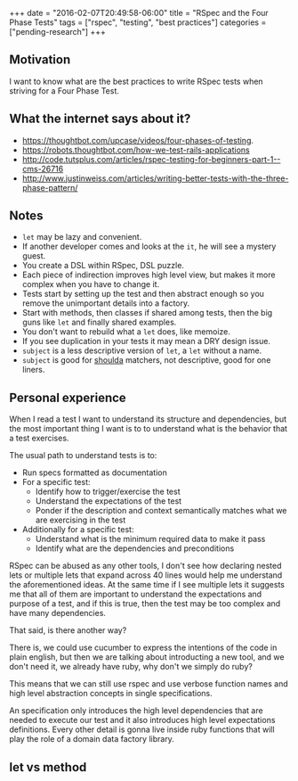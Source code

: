 +++
date       = "2016-02-07T20:49:58-06:00"
title      = "RSpec and the Four Phase Tests"
tags       = ["rspec", "testing", "best practices"]
categories = ["pending-research"]
+++

## Motivation
I want to know what are the best practices to write RSpec tests when striving for a Four Phase Test.

## What the internet says about it?
- https://thoughtbot.com/upcase/videos/four-phases-of-testing.
- https://robots.thoughtbot.com/how-we-test-rails-applications
- http://code.tutsplus.com/articles/rspec-testing-for-beginners-part-1--cms-26716
- http://www.justinweiss.com/articles/writing-better-tests-with-the-three-phase-pattern/

## Notes
- `let` may be lazy and convenient.
- If another developer comes and looks at the `it`, he will see a mystery guest.
- You create a DSL within RSpec, DSL puzzle.
- Each piece of indirection improves high level view, but makes it more complex when you have to change it.
- Tests start by setting up the test and then abstract enough so you remove the unimportant details into a factory.
- Start with methods, then classes if shared among tests, then the big guns like `let` and finally shared examples.
- You don't want to rebuild what a `let` does, like memoize.
- If you see duplication in your tests it may mean a DRY design issue.
- `subject` is a less descriptive version of `let`, a `let` without a name.
- `subject` is good for [shoulda](https://github.com/thoughtbot/shoulda) matchers, not descriptive, good for one liners.

## Personal experience
When I read a test I want to understand its structure and dependencies, but
the most important thing I want is to to understand what is the behavior
that a test exercises.

The usual path to understand tests is to:

  - Run specs formatted as documentation
  - For a specific test:
    - Identify how to trigger/exercise the test
    - Understand the expectations of the test
    - Ponder if the description and context semantically matches what we
    are exercising in the test
  - Additionally for a specific test:
    - Understand what is the minimum required data to make it pass
    - Identify what are the dependencies and preconditions

RSpec can be abused as any other tools, I don't see how declaring nested lets or multiple lets that expand across 40 lines would help me understand
the aforementioned ideas. At the same time if I see multiple lets it
suggests me that all of them are important to understand the expectations
and purpose of a test, and if this is true, then the test may be too
complex and have many dependencies.

That said, is there another way?

There is, we could use cucumber to express the intentions of the code in
plain english, but then we are talking about introducting a new tool, and
we don't need it, we already have ruby, why don't we simply do ruby?

This means that we can still use rspec and use verbose function names
and high level abstraction concepts in single specifications.

An specification only introduces the high level dependencies that are
needed to execute our test and it also introduces high level expectations
definitions. Every other detail is gonna live inside ruby functions that
will play the role of a domain data factory library.

## let vs method

